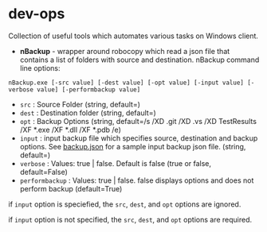 # dev-ops
Collection of useful tools which automates various tasks on Windows client.

- **nBackup** - wrapper around robocopy which read a json file that contains a list of folders
      with source and destination.
nBackup command line options:
 ```
 nBackup.exe [-src value] [-dest value] [-opt value] [-input value] [-verbose value] [-performbackup value]
  ```
  - `src`           : Source Folder (string, default=)
  - `dest`          : Destination folder (string, default=)
  - `opt`           : Backup Options (string, default=/s /XD .git /XD .vs /XD TestResults /XF *.exe /XF *.dll /XF *.pdb /e)
  - `input`         : input backup file which specifies source, destination and backup options. See [backup.json](./nBackup/Data/backup.json) for a sample input backup json file. (string, default=)
  - `verbose`       : Values: true | false.  Default is false (true or false, default=False)
  - `performbackup` : Values: true | false.  false displays options and does not perform backup (default=True)


if `input` option is speciefied, the `src`, `dest`, and `opt` options are ignored.

if `input` option is not specified, the `src`, `dest`, and `opt` options are required.


    

